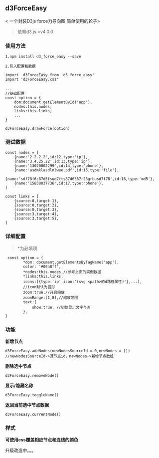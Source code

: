 ## d3ForceEasy
< 一个封装D3js force力导向图 简单使用的轮子>

>依赖d3.js >v4.0.0
### 使用方法

    1.npm install d3_force_easy --save
    
    2.引入配置和数据
    
    import  d3ForceEasy from 'd3_force_easy'
    import 'd3ForceEasy.css'
    
    ...
    //基础配置
    const option = {
        dom:document.getElementById('app'),
        nodes:this.nodes,
        links:this.links,
        ...
    }
 
    d3ForceEasy.drawForce(option)


### 测试数据
```
const nodes = [
    {name:'2.2.2.2',id:12,type:'ip'},
    {name:'3.4.25.22',id:13,type:'ip'},
    {name:'13020002299',id:14,type:'phone'},
    {name:'asdmklasdlnlwee.pdf',id:15,type:'file'},
    {name:'sdf78f6s87d5fsud7fts87d6587r23grbusd7f78',id:16,type:'md5'},
    {name:'15838837736',id:17,type:'phone'},
]

const links = [
    {source:0,target:1},
    {source:0,target:2},
    {source:0,target:3},
    {source:3,target:4},
    {source:3,target:5},
]

```

### 详细配置
> *为必填项
```
 const option = {
        *dom: document.getElementsByTagName('app'),
        color: '#00a8ff',
        *nodes:this.nodes,//参考上面的实例数据
        *links:this.links,
        icons:[{type:'ip',icon:'(svg <path>的d路径属性)'},...],
        //icon默认为圆形
        zoom:true,//开启缩放
        zoomRange:[1,8],//缩放范围
        text:{
            show:true, //初始显示文字与否
        },
}
```

### 功能

**新增节点**

    d3ForceEasy.addNodes(newNodesSourceId = 0,newNodes = [])
    //newNodesSourceId->源节点id，newNodes->新增节点数组 
  
**删除选中节点**

    d3ForceEasy.removeNode()
    
**显示/隐藏名称**

    d3ForceEasy.toggleName()    
    
**返回当前选中节点数据**

    d3ForceEasy.currentNode()


### 样式
**可使用css覆盖相应节点和连线的颜色**



升级改造中。。。